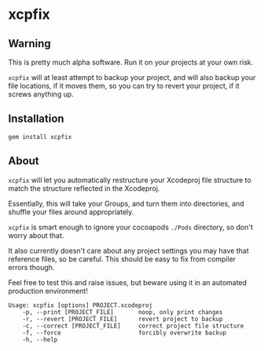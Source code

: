 xcpfix
======

## Warning

This is pretty much alpha software. Run it on your projects at your own risk.

`xcpfix` will at least attempt to backup your project, and will also backup your file locations, if it moves them, so you can try to revert your project, if it screws anything up.

## Installation

`gem install xcpfix`

## About

`xcpfix` will let you automatically restructure your Xcodeproj file structure to match the structure reflected in the Xcodeproj.

Essentially, this will take your Groups, and turn them into directories, and shuffle your files around appropriately.

`xcpfix` is smart enough to ignore your cocoapods `./Pods` directory, so don't worry about that.

It also currently doesn't care about any project settings you may have that reference files, so be careful. This should be easy to fix from compiler errors though.

Feel free to test this and raise issues, but beware using it in an automated production environment!

```
Usage: xcpfix [options] PROJECT.xcodeproj
    -p, --print [PROJECT_FILE]       noop, only print changes
    -r, --revert [PROJECT_FILE]      revert project to backup
    -c, --correct [PROJECT_FILE]     correct project file structure
    -f, --force                      forcibly overwrite backup
    -h, --help
```


